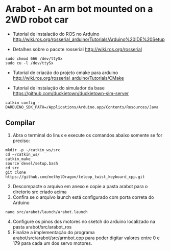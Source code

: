 # Arabot - An arm bot mounted on a 2WD robot car

- Tutorial de instalacão do ROS no Arduino <http://wiki.ros.org/rosserial_arduino/Tutorials/Arduino%20IDE%20Setup>

- Detalhes sobre o pacote rosserial <http://wiki.ros.org/rosserial>
```
sudo chmod 666 /dev/ttySx
sudo cu -l /dev/ttySx
```

- Tutorial de criacão do projeto cmake para arduino <http://wiki.ros.org/rosserial_arduino/Tutorials/CMake>

- Tutorial de instalação do simulador da base <https://github.com/duckietown/duckietown-sim-server>
```
catkin config -DARDUINO_SDK_PATH=/Applications/Arduino.app/Contents/Resources/Java
```
## Compilar

1. Abra o terminal do linux e execute os comandos abaixo somente se for preciso:
```
mkdir -p ~/catkin_ws/src
cd ~/catkin_ws/
catkin_make
source devel/setup.bash
cd src
git clone https://github.com/methylDragon/teleop_twist_keyboard_cpp.git
```
2. Descompacte o arquivo em anexo e copie a pasta arabot para o diretorio src criado acima
3. Confira se o arquivo launch está configurado com porta correta do Arduino
```
nano src/arabot/launch/arabot.launch
```
4. Configure os pinos dos motores no sketch do arduino localizado na pasta arabot/src/arabot_ros
5. Finalize a implementação do programa arabot/src/arabot/src/armbot.cpp para poder digitar valores entre 0 e 179 para cada um dos servo motores.
